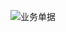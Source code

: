 ![业务单据](https://yusheng-picgo.oss-cn-beijing.aliyuncs.com/picgo/%E4%B8%9A%E5%8A%A1%E5%8D%95%E6%8D%AE.png)